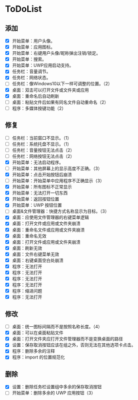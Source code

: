 # ToDoList

## 添加

- [X]  开始菜单：用户头像。
- [X]  开始菜单：应用图标。
- [X]  开始菜单：右键用户头像/昵称弹出注销/锁定。
- [X]  开始菜单：搜索。
- [X]  开始菜单：UWP应用启动支持。
- [X]  任务栏：音量调节。
- [X]  任务栏：网络状态。
- [ ]  任务栏：像Windows10以下一样可调整的位置。（2）
- [X]  桌面：双击可以打开文件或文件夹或应用
- [X]  桌面：重命名后自动刷新
- [ ]  桌面：粘贴文件后如果有同名文件自动重命名（2）
- [ ]  程序：多媒体按键功能（2）

## 修复

- [ ]  任务栏：当前窗口不显示。（1）
- [ ]  任务栏：系统托盘不显示。（1）
- [ ]  任务栏：音量按钮无法点击（2）
- [ ]  任务栏：网络按钮无法点击（2）
- [X]  开始菜单：无法启动程序。
- [ ]  开始菜单：其他屏幕上的显示高度不正确。（3）
- [X]  开始菜单：点击开始按钮后崩溃
- [ ]  开始菜单：开始菜单中应用程序不正确显示（3）
- [X]  开始菜单：所有图标不正常显示
- [X]  开始菜单：无法打开一切东西
- [X]  开始菜单：返回按钮位置
- [X]  开始菜单：UWP 按钮位置
- [ ]  桌面&文件管理器：快捷方式名称显示为目标。（3）
- [X]  桌面：应使用文件管理器的右键菜单逻辑
- [X]  桌面：打开文件或应用或文件夹崩溃
- [X]  桌面：重命名文件或应用或文件夹崩溃
- [X]  桌面：重命名无效
- [X]  桌面：打开文件或应用或文件夹崩溃
- [X]  桌面：刷新无效
- [X]  桌面：文件右键菜单无效
- [X]  桌面：右键桌面空白处崩溃
- [X]  程序：无法打开
- [X]  程序：无法打开
- [X]  程序：无法打开
- [X]  程序：无法打开
- [X]  程序：缩进问题
- [X]  程序：无法打开

## 修改

- [ ]  桌面：统一图标间隔而不是按照名称长度。（4）
- [X]  桌面：可以在桌面粘贴文件
- [X]  桌面：打开文件夹应打开文件管理器而不是变换桌面的路径
- [X]  设置：保存取消按钮应该在组之外，否则无法在其他选项卡点击。
- [X]  程序：删除多余的注释
- [X]  程序：import 的位置规范化

## 删除

- [X]  设置：删除任务栏设置组中多余的保存取消按钮
- [ ]  开始菜单：删除多余的 UWP 应用按钮（3）
